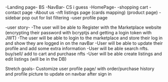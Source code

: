 -Landing page- BS
-NavBar- CS i guess
-HomePage-
-shopping cart
-contact page
-About us
-nft listings page (cards mapping) (product page)
-sidebar pop out for list filtering
-user profile page

-user story-
-The user will be able to Register with the Marketplace website (encrypting their password with bcryptjs and getting a login token with JWT)
-The user will be able to login to the marketplace and store their log in and show they are logged in on the navBar
-User will be able to update their profile and add some extra information
-User will be able search nfts. buy/sell/ add to cart and purchase nfts
-User will be able create listings and edit listings (will be in the DB)

Stretch goals-
Customize user profile page/ with order/purchase history and profile picture to update on navbar after sign in
